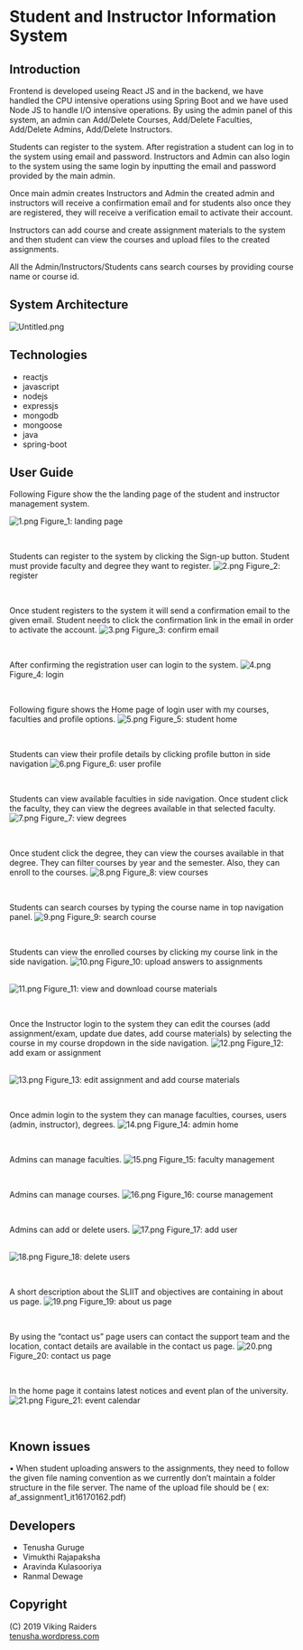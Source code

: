 # Student and Instructor Information System

## Introduction

Frontend is developed useing React JS and in the backend, we have handled the CPU intensive operations using Spring Boot and we have used Node JS to handle I/O intensive operations. 
By using the admin panel of this system, an admin can Add/Delete Courses, Add/Delete Faculties, Add/Delete Admins, Add/Delete Instructors.

Students can register to the system. After registration a student can log in to the system using email and password. Instructors and Admin can also login to the system using the same login by inputting the email and password provided by the main admin.

Once main admin creates Instructors and Admin the created admin and instructors will receive a confirmation email and for students also once they are registered, they will receive a verification email to activate their account.

Instructors can add course and create assignment materials to the system and then student can view the courses and upload files to the created assignments.

All the Admin/Instructors/Students cans search courses by providing course name or course id.

## System Architecture

<img src="https://imgbbb.com/images/2019/06/26/Untitled.png" alt="Untitled.png" border="0" />
<br>

## Technologies
* reactjs
* javascript
* nodejs
* expressjs
* mongodb
* mongoose
* java
* spring-boot

## User Guide

Following Figure show the the landing page of the student and instructor management system.

<img src="https://imgbbb.com/images/2019/06/26/1.png" alt="1.png" border="0">
Figure_1: landing page
<p></p><br />

Students can register to the system by clicking the Sign-up button. Student must provide faculty and degree they want to register.
<img src="https://imgbbb.com/images/2019/06/26/2.png" alt="2.png" border="0">
Figure_2: register
<p></p><br />

Once student registers to the system it will send a confirmation email to the given email. Student needs to click the confirmation link in the email in order to activate the account.
<img src="https://imgbbb.com/images/2019/06/26/3.png" alt="3.png" border="0">
Figure_3: confirm email
<p></p><br />

After confirming the registration user can login to the system.
<img src="https://imgbbb.com/images/2019/06/26/4.png" alt="4.png" border="0">
Figure_4: login
<p></p><br />

Following figure shows the Home page of login user with my courses, faculties and profile options.
<img src="https://imgbbb.com/images/2019/06/26/5.png" alt="5.png" border="0">
Figure_5: student home
<p></p><br />


Students can view their profile details by clicking profile button in side navigation
<img src="https://imgbbb.com/images/2019/06/26/6.png" alt="6.png" border="0">
Figure_6: user profile
<p></p><br />

Students can view available faculties in side navigation. Once student click the faculty, they can view the degrees available in that selected faculty.
<img src="https://imgbbb.com/images/2019/06/26/7.png" alt="7.png" border="0">
Figure_7: view degrees
<p></p><br />

Once student click the degree, they can view the courses available in that degree.  They can filter courses by year and the semester. Also, they can enroll to the courses.
<img src="https://imgbbb.com/images/2019/06/26/8.png" alt="8.png" border="0">
Figure_8: view courses
<p></p><br />

Students can search courses by typing the course name in top navigation panel.
<img src="https://imgbbb.com/images/2019/06/26/9.png" alt="9.png" border="0">
Figure_9: search course
<p></p><br />

Students can view the enrolled courses by clicking my course link in the side navigation.
<img src="https://imgbbb.com/images/2019/06/26/10.png" alt="10.png" border="0">
Figure_10: upload answers to assignments
<p></p><br />
<img src="https://imgbbb.com/images/2019/06/26/11.png" alt="11.png" border="0">
Figure_11: view and download course materials
<p></p><br />

Once the Instructor login to the system they can edit the courses (add assignment/exam, update due dates, add course materials) by selecting the course in my course dropdown in the side navigation.
<img src="https://imgbbb.com/images/2019/06/26/12.png" alt="12.png" border="0">
Figure_12: add exam or assignment
<p></p><br />
<img src="https://imgbbb.com/images/2019/06/26/13.png" alt="13.png" border="0">
Figure_13: edit assignment and add course materials
<p></p><br />

Once admin login to the system they can manage faculties, courses, users (admin, instructor), degrees.
<img src="https://imgbbb.com/images/2019/06/26/14.png" alt="14.png" border="0">
Figure_14: admin home
<p></p><br />

Admins can manage faculties.
<img src="https://imgbbb.com/images/2019/06/26/15.png" alt="15.png" border="0">
Figure_15: faculty management
<p></p><br />

Admins can manage courses.
<img src="https://imgbbb.com/images/2019/06/26/16.png" alt="16.png" border="0">
Figure_16: course management
<p></p><br />

Admins can add or delete users.
<img src="https://imgbbb.com/images/2019/06/26/17.png" alt="17.png" border="0">
Figure_17: add user
<p></p><br />
<img src="https://imgbbb.com/images/2019/06/26/18.png" alt="18.png" border="0">
Figure_18: delete users
<p></p><br />

A short description about the SLIIT and objectives are containing in about us page.
<img src="https://imgbbb.com/images/2019/06/26/19.png" alt="19.png" border="0">
Figure_19: about us page
<p></p><br />

By using the “contact us” page users can contact the support team and the location, contact details are available in the contact us page.
<img src="https://imgbbb.com/images/2019/06/26/20.png" alt="20.png" border="0">
Figure_20: contact us page
<p></p><br />

In the home page it contains latest notices and event plan of the university.
<img src="https://imgbbb.com/images/2019/06/26/21.png" alt="21.png" border="0">
Figure_21: event calendar
<p></p><br />

## Known issues

•	When student uploading answers to the assignments, they need to follow the given file naming convention as we currently don’t maintain a folder structure in the file server. The name of the upload file should be <course>_<assignment>_<idNo> ( ex: af_assignment1_it16170162.pdf)

## Developers
* Tenusha Guruge
* Vimukthi Rajapaksha
* Aravinda Kulasooriya
* Ranmal Dewage

## Copyright

(C) 2019 Viking Raiders
<br>
[tenusha.wordpress.com](https://tenusha.wordpress.com)
